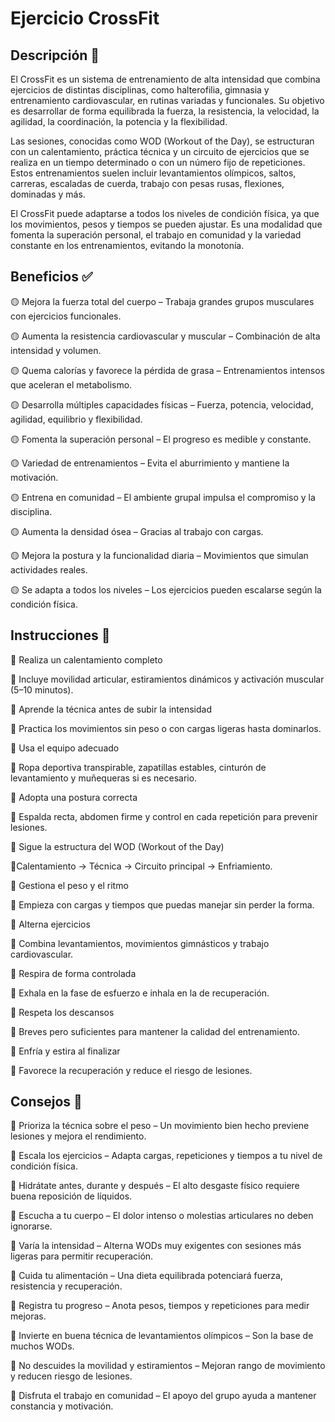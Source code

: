 # Ejercicio CrossFit

## Descripción 📖 

El CrossFit es un sistema de entrenamiento de alta intensidad que combina ejercicios de distintas disciplinas, como halterofilia, gimnasia y entrenamiento cardiovascular, en rutinas variadas y funcionales. Su objetivo es desarrollar de forma equilibrada la fuerza, la resistencia, la velocidad, la agilidad, la coordinación, la potencia y la flexibilidad.

Las sesiones, conocidas como WOD (Workout of the Day), se estructuran con un calentamiento, práctica técnica y un circuito de ejercicios que se realiza en un tiempo determinado o con un número fijo de repeticiones. Estos entrenamientos suelen incluir levantamientos olímpicos, saltos, carreras, escaladas de cuerda, trabajo con pesas rusas, flexiones, dominadas y más.

El CrossFit puede adaptarse a todos los niveles de condición física, ya que los movimientos, pesos y tiempos se pueden ajustar. Es una modalidad que fomenta la superación personal, el trabajo en comunidad y la variedad constante en los entrenamientos, evitando la monotonía.

## Beneficios ✅

🟡 Mejora la fuerza total del cuerpo – Trabaja grandes grupos musculares con ejercicios funcionales.

🟡 Aumenta la resistencia cardiovascular y muscular – Combinación de alta intensidad y volumen.

🟡 Quema calorías y favorece la pérdida de grasa – Entrenamientos intensos que aceleran el metabolismo.

🟡 Desarrolla múltiples capacidades físicas – Fuerza, potencia, velocidad, agilidad, equilibrio y flexibilidad.

🟡 Fomenta la superación personal – El progreso es medible y constante.

🟡 Variedad de entrenamientos – Evita el aburrimiento y mantiene la motivación.

🟡 Entrena en comunidad – El ambiente grupal impulsa el compromiso y la disciplina.

🟡 Aumenta la densidad ósea – Gracias al trabajo con cargas.

🟡 Mejora la postura y la funcionalidad diaria – Movimientos que simulan actividades reales.

🟡 Se adapta a todos los niveles – Los ejercicios pueden escalarse según la condición física.

## Instrucciones 🔱

🔶 Realiza un calentamiento completo

🔺 Incluye movilidad articular, estiramientos dinámicos y activación muscular (5–10 minutos).

🔶 Aprende la técnica antes de subir la intensidad

🔺 Practica los movimientos sin peso o con cargas ligeras hasta dominarlos.

🔶 Usa el equipo adecuado

🔺 Ropa deportiva transpirable, zapatillas estables, cinturón de levantamiento y muñequeras si es necesario.

🔶 Adopta una postura correcta

🔺 Espalda recta, abdomen firme y control en cada repetición para prevenir lesiones.

🔶 Sigue la estructura del WOD (Workout of the Day)

🔺Calentamiento → Técnica → Circuito principal → Enfriamiento.

🔶 Gestiona el peso y el ritmo

🔺 Empieza con cargas y tiempos que puedas manejar sin perder la forma.

🔶 Alterna ejercicios

🔺 Combina levantamientos, movimientos gimnásticos y trabajo cardiovascular.

🔶 Respira de forma controlada

🔺 Exhala en la fase de esfuerzo e inhala en la de recuperación.

🔶 Respeta los descansos

🔺 Breves pero suficientes para mantener la calidad del entrenamiento.

🔶 Enfría y estira al finalizar

🔺 Favorece la recuperación y reduce el riesgo de lesiones.

## Consejos 🔰

💠 Prioriza la técnica sobre el peso – Un movimiento bien hecho previene lesiones y mejora el rendimiento.

💠 Escala los ejercicios – Adapta cargas, repeticiones y tiempos a tu nivel de condición física.

💠 Hidrátate antes, durante y después – El alto desgaste físico requiere buena reposición de líquidos.

💠 Escucha a tu cuerpo – El dolor intenso o molestias articulares no deben ignorarse.

💠 Varía la intensidad – Alterna WODs muy exigentes con sesiones más ligeras para permitir recuperación.

💠 Cuida tu alimentación – Una dieta equilibrada potenciará fuerza, resistencia y recuperación.

💠 Registra tu progreso – Anota pesos, tiempos y repeticiones para medir mejoras.

💠 Invierte en buena técnica de levantamientos olímpicos – Son la base de muchos WODs.

💠 No descuides la movilidad y estiramientos – Mejoran rango de movimiento y reducen riesgo de lesiones.

💠 Disfruta el trabajo en comunidad – El apoyo del grupo ayuda a mantener constancia y motivación.
